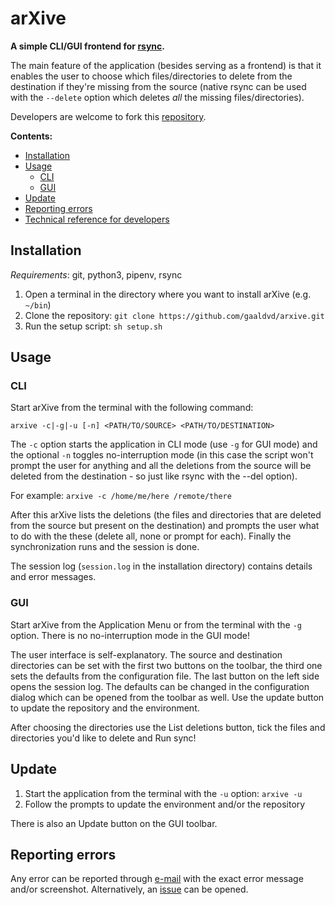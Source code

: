 # arXive

**A simple CLI/GUI frontend for [rsync](https://rsync.samba.org/).**

The main feature of the application (besides serving as a frontend) is that it enables the user to choose which files/directories to delete from the destination if they're missing from the source (native rsync can be used with the `--delete` option which deletes *all* the missing files/directories).

Developers are welcome to fork this [repository](https://github.com/gaaldvd/arxive).

**Contents:**

- [Installation](#installation)
- [Usage](#usage)
  - [CLI](#cli)
  - [GUI](#gui)
- [Update](#update)
- [Reporting errors](#reporting-errors)
- [Technical reference for developers](https://arxive.readthedocs.io/en/latest/reference.html)

## Installation

*Requirements*: git, python3, pipenv, rsync

1. Open a terminal in the directory where you want to install arXive (e.g. `~/bin`)
2. Clone the repository: `git clone https://github.com/gaaldvd/arxive.git`
3. Run the setup script: `sh setup.sh`

## Usage

### CLI

Start arXive from the terminal with the following command:

`arxive -c|-g|-u [-n] <PATH/TO/SOURCE> <PATH/TO/DESTINATION>`

The `-c` option starts the application in CLI mode (use `-g` for GUI mode) and the optional `-n` toggles no-interruption mode (in this case the script won't prompt the user for anything and all the deletions from the source will be deleted from the destination - so just like rsync with the --del option).

For example: `arxive -c /home/me/here /remote/there`

After this arXive lists the deletions (the files and directories that are deleted from the source but present on the destination) and prompts the user what to do with the these (delete all, none or prompt for each). Finally the synchronization runs and the session is done.

The session log (`session.log` in the installation directory) contains details and error messages.

### GUI

Start arXive from the Application Menu or from the terminal with the `-g` option. There is no no-interruption mode in the GUI mode!

The user interface is self-explanatory. The source and destination directories can be set with the first two buttons on the toolbar, the third one sets the defaults from the configuration file. The last button on the left side opens the session log. The defaults can be changed in the configuration dialog which can be opened from the toolbar as well. Use the update button to update the repository and the environment.

After choosing the directories use the List deletions button, tick the files and directories you'd like to delete and Run sync!

## Update

1. Start the application from the terminal with the `-u` option: `arxive -u`
2. Follow the prompts to update the environment and/or the repository

There is also an Update button on the GUI toolbar.

## Reporting errors

Any error can be reported through [e-mail](mailto:gaaldvd[at]proton.me?subject=[GitHub]%20arXive%20error) with the exact error message and/or screenshot. Alternatively, an [issue](https://github.com/gaaldvd/arxive/issues) can be opened.
